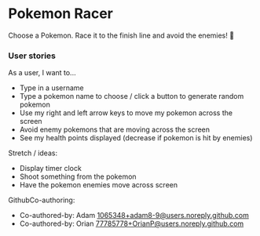 # Pokemon Racer
Choose a Pokemon. Race it to the finish line and avoid the enemies! 🏁

### User stories

As a user, I want to...

- Type in a username
- Type a pokemon name to choose / click a button to generate random pokemon
- Use my right and left arrow keys to move my pokemon across the screen
- Avoid enemy pokemons that are moving across the screen
- See my health points displayed (decrease if pokemon is hit by enemies)

Stretch / ideas:

- Display timer clock
- Shoot something from the pokemon
- Have the pokemon enemies move across screen

GithubCo-authoring:
- Co-authored-by: Adam <1065348+adam8-9@users.noreply.github.com>
- Co-authored-by: Orian <77785778+OrianP@users.noreply.github.com>
